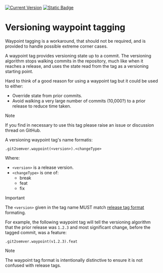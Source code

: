 ﻿---
uid: waypoint-tagging
---

[![Current Version](https://img.shields.io/nuget/v/NoeticTools.Git2SemVer.MSBuild?label=Git2SemVer.MSBuild)](https://www.nuget.org/packages/NoeticTools.Git2SemVer.MsBuild)
<a href="https://github.com/NoeticTools/Git2SemVer">
  ![Static Badge](https://img.shields.io/badge/GitHub%20project-944248?logo=github)
</a>

<style>
th {
  text-align: left;
}
</style>

# Versioning waypoint tagging

Waypoint tagging is a workaround, that should not be required, and is
provided to handle possible extreme corner cases.

A waypoint tag provides versioning state up to a commit.
The versioning algorithm stops walking commits in the repository,
much like when it reaches a release, and uses the state read from the tag as a
versioning starting point.

Hard to think of a good reason for using a waypoint tag but it could be used to either:

* Override state from prior commits.
* Avoid walking a very large number of commits (10,000?) to a prior release to reduce time taken.

> [!NOTE]
> If you find in necessary to use this tag please
> raise an issue or discussion thread on GitHub.

A versioning waypoint tag's name formatis:

```
.git2semver.waypoint(<version>).<changeType>
```

Where:

* `<version>` is a release version.
* `<changeType>` is one of:
  * break
  * feat
  * fix

> [!IMPORTANT]
> The `<version>` given in the tag name MUST match [release tag format](xref:release-tagging) formating.

For example, the following waypoint tag will tell the versioning algorithm that the prior release was `1.2.3`
and most significant change, before the tagged commit, was a feature:

```
.git2semver.waypoint(v1.2.3).feat
```

> [!NOTE]
> The waypoint tag format is intentionally distinctive to ensure it is not confused with release tags.
